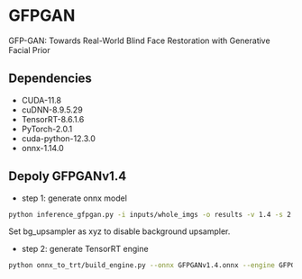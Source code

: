 # GFPGAN

GFP-GAN: Towards Real-World Blind Face Restoration with Generative Facial Prior

## Dependencies

- CUDA-11.8
- cuDNN-8.9.5.29
- TensorRT-8.6.1.6
- PyTorch-2.0.1
- cuda-python-12.3.0
- onnx-1.14.0

## Depoly GFPGANv1.4

- step 1: generate onnx model
```bash
python inference_gfpgan.py -i inputs/whole_imgs -o results -v 1.4 -s 2 --bg_upsampler xyz
```
Set bg_upsampler as xyz to disable background upsampler. 

- step 2: generate TensorRT engine

```bash
python onnx_to_trt/build_engine.py --onnx GFPGANv1.4.onnx --engine GFPGANv1.4_fp16.engine -p fp16
```